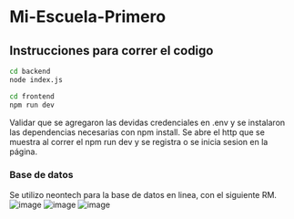 # Mi-Escuela-Primero

## Instrucciones para correr el codigo

```bash
cd backend
node index.js
```
```bash
cd frontend
npm run dev
```
Validar que se agregaron las devidas credenciales en .env y se instalaron las dependencias necesarias con npm install. 
Se abre el http que se muestra al correr el npm run dev y se registra o se inicia sesion en la página. 

### Base de datos
Se utilizo neontech para la base de datos en linea, con el siguiente RM. 
![image](https://github.com/user-attachments/assets/bf924dc7-ccd6-4474-b023-cf997fb63edb)
![image](https://github.com/user-attachments/assets/367108a0-0fcf-4df5-a1c7-7cc3a66d0cd7)
![image](https://github.com/user-attachments/assets/99d22a63-8fc5-4e49-8890-d6b5b7718476)


